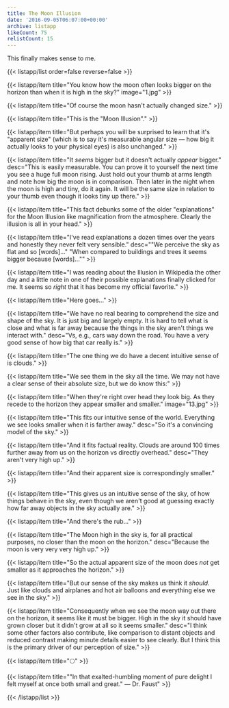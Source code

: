 ```yaml
---
title: The Moon Illusion
date: '2016-09-05T06:07:00+00:00'
archive: listapp
likeCount: 75
relistCount: 15
---
```


This finally makes sense to me.

{{< listapp/list order=false reverse=false >}}

   {{< listapp/item title="You know how the moon often looks bigger on the horizon than when it is high in the sky?"
      image="1.jpg" >}}

   {{< listapp/item title="Of course the moon hasn't actually changed size." >}}

   {{< listapp/item title="This is the \"Moon Illusion\"." >}}

   {{< listapp/item title="But perhaps you will be surprised to learn that it's \"apparent size\" (which is to say it's measurable angular size — how big it actually looks to your physical eyes) is also unchanged." >}}

   {{< listapp/item title="It *seems* bigger but it doesn't actually *appear* bigger."
      desc="This is easily measurable. You can prove it to yourself the next time you see a huge full moon rising. Just hold out your thumb at arms length and note how big the moon is in comparison. Then later in the night when the moon is high and tiny, do it again. It will be the same size in relation to your thumb even though it looks tiny up there." >}}

   {{< listapp/item title="This fact debunks some of the older \"explanations\" for the Moon Illusion like magnification from the atmosphere. Clearly the illusion is all in your head." >}}

   {{< listapp/item title="I've read explanations a dozen times over the years and honestly they never felt very sensible."
      desc="\"We perceive the sky as flat and so [words]...\" \"When compared to buildings and trees it seems bigger because [words]...\"" >}}

   {{< listapp/item title="I was reading about the Illusion in Wikipedia the other day and a little note in one of their possible explanations finally clicked for me. It seems so *right* that it has become my official favorite." >}}

   {{< listapp/item title="Here goes..." >}}

   {{< listapp/item title="We have no real bearing to comprehend the size and shape of the sky. It is just big and largely empty. It is hard to tell what is close and what is far away because the things in the sky aren't things we interact with."
      desc="Vs, e.g., cars way down the road. You have a very good sense of how big that car really is." >}}

   {{< listapp/item title="The one thing we do have a decent intuitive sense of is clouds." >}}

   {{< listapp/item title="We see them in the sky all the time. We may not have a clear sense of their absolute size, but we do know this:" >}}

   {{< listapp/item title="When they're right over head they look big. As they recede to the horizon they appear smaller and smaller."
      image="13.jpg" >}}

   {{< listapp/item title="This fits our intuitive sense of the world. Everything we see looks smaller when it is farther away."
      desc="So it's a convincing model of the sky." >}}

   {{< listapp/item title="And it fits factual reality. Clouds are around 100 times further away from us on the horizon vs directly overhead."
      desc="They aren't very high up." >}}

   {{< listapp/item title="And their apparent size is correspondingly smaller." >}}

   {{< listapp/item title="This gives us an intuitive sense of the sky, of how things behave in the sky, even though we aren't good at guessing exactly how far away objects in the sky actually are." >}}

   {{< listapp/item title="And there's the rub..." >}}

   {{< listapp/item title="The Moon high in the sky is, for all practical purposes, no closer than the moon on the horizon."
      desc="Because the moon is very very very high up." >}}

   {{< listapp/item title="So the actual apparent size of the moon does *not* get smaller as it approaches the horizon." >}}

   {{< listapp/item title="But our sense of the sky makes us think it *should*. Just like clouds and airplanes and hot air balloons and everything else we see in the sky." >}}

   {{< listapp/item title="Consequently when we see the moon way out there on the horizon, it seems like it must be bigger. High in the sky it should have grown closer but it didn't grow at all so it seems smaller."
      desc="I think some other factors also contribute, like comparison to distant objects and reduced contrast making minute details easier to see clearly. But I think this is the primary driver of our perception of size." >}}

   {{< listapp/item title="🌕" >}}

   {{< listapp/item title="\"In that exalted-humbling moment of pure delight I felt myself at once both small and great.\" — Dr. Faust" >}}

{{< /listapp/list >}}

